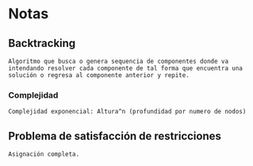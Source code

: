 # Notas

## Backtracking
    Algoritmo que busca o genera sequencia de componentes donde va intendando resolver cada componente de tal forma que encuentra una solución o regresa al componente anterior y repite.

### Complejidad
    Complejidad exponencial: Altura^n (profundidad por numero de nodos) 

## Problema de satisfacción de restricciones
    Asignación completa.



